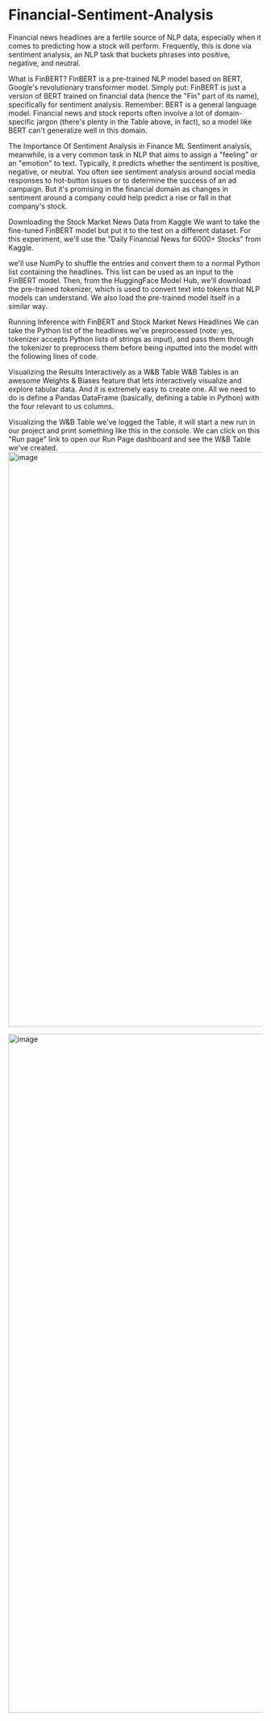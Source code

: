 # Financial-Sentiment-Analysis
Financial news headlines are a fertile source of NLP data, especially when it comes to predicting how a stock will perform. Frequently, this is done via sentiment analysis, an NLP task that buckets phrases into positive, negative, and neutral. 

What is FinBERT? 
FinBERT is a pre-trained NLP model based on BERT, Google's revolutionary transformer model. Simply put: FinBERT is just a version of BERT trained on financial data (hence the "Fin" part of its name), specifically for sentiment analysis. 
Remember: BERT is a general language model. Financial news and stock reports often involve a lot of domain-specific jargon (there's plenty in the Table above, in fact), so a  model like BERT can't generalize well in this domain.


The Importance Of Sentiment Analysis in Finance ML
Sentiment analysis, meanwhile, is a very common task in NLP that aims to assign a "feeling" or an "emotion" to text. Typically, it predicts whether the sentiment is positive, negative, or neutral.
You often see sentiment analysis around social media responses to hot-button issues or to determine the success of an ad campaign. But it's promising in the financial domain as changes in sentiment around a company could help predict a rise or fall in that company's stock. 

Downloading the Stock Market News Data from Kaggle
We want to take the fine-tuned FinBERT model but put it to the test on a different dataset. For this experiment, we'll use the "Daily Financial News for 6000+ Stocks" from Kaggle.  


we'll use NumPy to shuffle the entries and convert them to a normal Python list containing the headlines. This list can be used as an input to the FinBERT model. 
Then, from the HuggingFace Model Hub, we'll download the pre-trained tokenizer, which is used to convert text into tokens that NLP models can understand. We also load the pre-trained model itself in a similar way. 

Running Inference with FinBERT and Stock Market News Headlines
We can take the Python list of the headlines we've preprocessed (note: yes, tokenizer accepts Python lists of strings as input), and pass them through the tokenizer to preprocess them before being inputted into the model with the following lines of code.

Visualizing the Results Interactively as a W&B Table
W&B Tables is an awesome Weights & Biases feature that lets interactively visualize and explore tabular data. And it is extremely easy to create one. 
All we need to do is define a Pandas DataFrame (basically, defining a table in Python) with the four relevant to us columns.  

Visualizing the W&B Table
we've logged the Table, it will start a new run in our project and print something like this in the console. We can click on this "Run page" link to open our Run Page dashboard and see the W&B Table we've created. 
<img width="1137" alt="image" src="https://github.com/RohitSharma0719/Financial-Sentiment-Analysis/assets/42697628/939a3008-bede-4966-bdaa-b7371c041c6b">

<img width="1343" alt="image" src="https://github.com/RohitSharma0719/Financial-Sentiment-Analysis/assets/42697628/b3f40c4c-148c-438a-a912-dc281d3d0b90">

